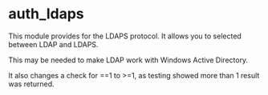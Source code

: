 # auth_ldaps

This module provides for the LDAPS protocol. It allows you to selected between LDAP and LDAPS.

This may be needed to make LDAP work with Windows Active Directory.

It also changes a check for ==1 to >=1, as testing showed more than 1 result was returned. 
